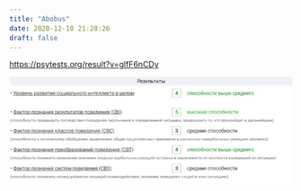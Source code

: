 ```yaml
---
title: "Abobus"
date: 2020-12-10 21:28:26
draft: false
---
```


https://psytests.org/result?v=glfF6nCDy

![](/img/vk/ivajm1TSNec.jpg)
